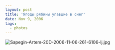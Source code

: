 ```yaml
---
layout: post
title: 'Ягоды рябины упавшие в снег'
date: Nov 9, 2006
tags:
  - photos
---
```


![Sapegin-Artem-20D-2006-11-06-261-6106-lj.jpg](upload://Sapegin-Artem-20D-2006-11-06-261-6106-lj.jpg)
